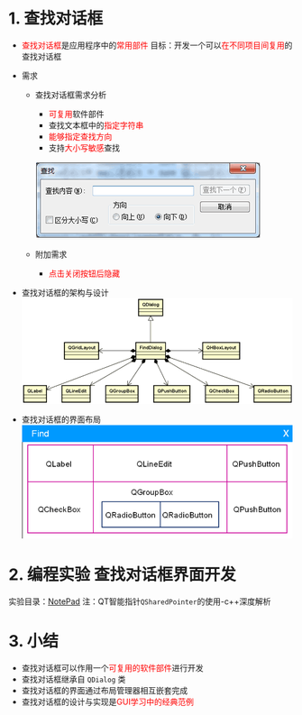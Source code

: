 # 1. 查找对话框
- <font color=red>查找对话框</font>是应用程序中的<font color=red>常用部件</font>
    目标：开发一个可以<font color=red>在不同项目间复用</font>的查找对话框

- 需求
    - 查找对话框需求分析
        - <font color=red>可复用</font>软件部件
        - 查找文本框中的<font color=red>指定字符串</font>
        - <font color=red>能够指定查找方向</font>
        - 支持<font color=red>大小写敏感</font>查找 

        ![](vx_images/045_1.png)

    - 附加需求
        - <font color=red>点击关闭按钮后隐藏</font>

- 查找对话框的架构与设计
    ![](vx_images/045_2.png)

- 查找对话框的界面布局
    ![](vx_images/045_3.png)

# 2. 编程实验 查找对话框界面开发
实验目录：[NotePad](vx_attachments\045_Create_search_dialog\NotePad)
注：QT智能指针`QSharedPointer`的使用-c++深度解析

# 3. 小结
- 查找对话框可以作用一个<font color=red>可复用的软件部件</font>进行开发
- 查找对话框继承自 `QDialog` 类
- 查找对话框的界面通过布局管理器相互嵌套完成
- 查找对话框的设计与实现是<font color=red>GUI学习中的经典范例</font>
